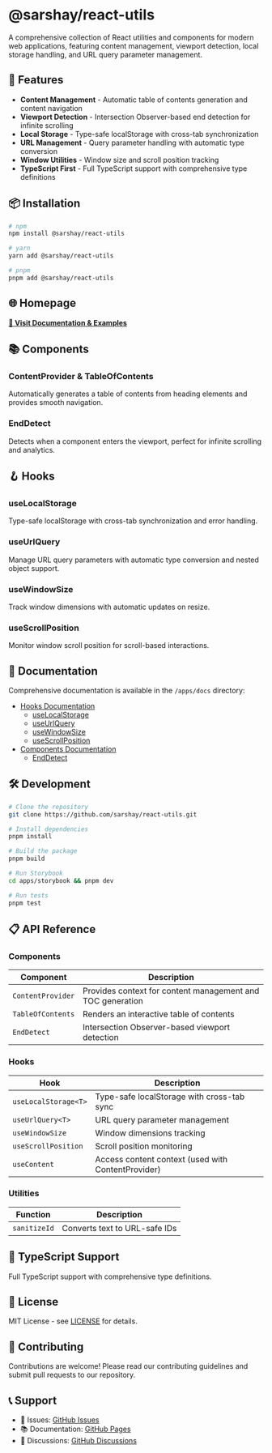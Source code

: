 # @sarshay/react-utils

A comprehensive collection of React utilities and components for modern web applications, featuring content management, viewport detection, local storage handling, and URL query parameter management.

## 🚀 Features

- **Content Management** - Automatic table of contents generation and content navigation
- **Viewport Detection** - Intersection Observer-based end detection for infinite scrolling
- **Local Storage** - Type-safe localStorage with cross-tab synchronization
- **URL Management** - Query parameter handling with automatic type conversion
- **Window Utilities** - Window size and scroll position tracking
- **TypeScript First** - Full TypeScript support with comprehensive type definitions

## 📦 Installation

```bash
# npm
npm install @sarshay/react-utils

# yarn
yarn add @sarshay/react-utils

# pnpm
pnpm add @sarshay/react-utils
```

## 🌐 Homepage

**[📖 Visit Documentation & Examples](https://sarshay.github.io/react-utils)**

## 📚 Components

### ContentProvider & TableOfContents
Automatically generates a table of contents from heading elements and provides smooth navigation.

### EndDetect
Detects when a component enters the viewport, perfect for infinite scrolling and analytics.

## 🪝 Hooks

### useLocalStorage
Type-safe localStorage with cross-tab synchronization and error handling.

### useUrlQuery
Manage URL query parameters with automatic type conversion and nested object support.

### useWindowSize
Track window dimensions with automatic updates on resize.

### useScrollPosition
Monitor window scroll position for scroll-based interactions.

## 📖 Documentation

Comprehensive documentation is available in the `/apps/docs` directory:

- [Hooks Documentation](./apps/docs/hooks/)
  - [useLocalStorage](./apps/docs/hooks/use-local-storage.md)
  - [useUrlQuery](./apps/docs/hooks/use-query.md)
  - [useWindowSize](./apps/docs/hooks/use-window-size.md)
  - [useScrollPosition](./apps/docs/hooks/use-scroll-position.md)
- [Components Documentation](./apps/docs/components/)
  - [EndDetect](./apps/docs/components/end-detect.md)


## 🛠️ Development

```bash
# Clone the repository
git clone https://github.com/sarshay/react-utils.git

# Install dependencies
pnpm install

# Build the package
pnpm build

# Run Storybook
cd apps/storybook && pnpm dev

# Run tests
pnpm test
```

## 📋 API Reference

### Components

| Component | Description |
|-----------|-------------|
| `ContentProvider` | Provides context for content management and TOC generation |
| `TableOfContents` | Renders an interactive table of contents |
| `EndDetect` | Intersection Observer-based viewport detection |

### Hooks

| Hook | Description |
|------|-------------|
| `useLocalStorage<T>` | Type-safe localStorage with cross-tab sync |
| `useUrlQuery<T>` | URL query parameter management |
| `useWindowSize` | Window dimensions tracking |
| `useScrollPosition` | Scroll position monitoring |
| `useContent` | Access content context (used with ContentProvider) |

### Utilities

| Function | Description |
|----------|-------------|
| `sanitizeId` | Converts text to URL-safe IDs |

## 🔧 TypeScript Support

Full TypeScript support with comprehensive type definitions.

## 📄 License

MIT License - see [LICENSE](./LICENSE) for details.

## 🤝 Contributing

Contributions are welcome! Please read our contributing guidelines and submit pull requests to our repository.

## 📞 Support

- 📧 Issues: [GitHub Issues](https://github.com/sarshay/react-utils/issues)
- 📚 Documentation: [GitHub Pages](https://sarshay.github.io/react-utils)
- 💬 Discussions: [GitHub Discussions](https://github.com/sarshay/react-utils/discussions)